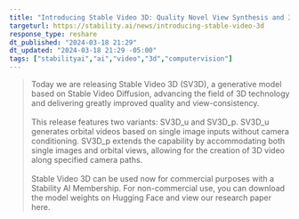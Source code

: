 ```yaml
---
title: "Introducing Stable Video 3D: Quality Novel View Synthesis and 3D Generation from Single Images"
targeturl: https://stability.ai/news/introducing-stable-video-3d
response_type: reshare
dt_published: "2024-03-18 21:29"
dt_updated: "2024-03-18 21:29 -05:00"
tags: ["stabilityai","ai","video","3d","computervision"]
---
```


> Today we are releasing Stable Video 3D (SV3D), a generative model based on Stable Video Diffusion, advancing the field of 3D technology and delivering greatly improved quality and view-consistency.  
> <br>
> This release features two variants: SV3D_u and SV3D_p. SV3D_u generates orbital videos based on single image inputs without camera conditioning. SV3D_p extends the capability by accommodating both single images and orbital views, allowing for the creation of 3D video along specified camera paths.  
> <br>
> Stable Video 3D can be used now for commercial purposes with a Stability AI Membership. For non-commercial use, you can download the model weights on Hugging Face and view our research paper here.  